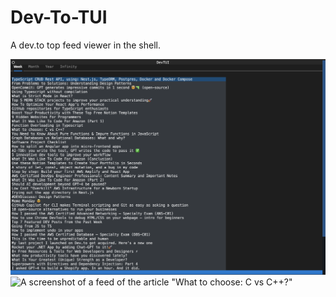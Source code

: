 # Dev-To-TUI

A dev.to top feed viewer in the shell.

![A screenshot of a feed of Dev.to's top articles this week](screenshot_feed.png)
![A screenshot of a feed of the article "What to choose: C vs C++?"](screenshot_artcle.png)
